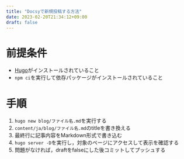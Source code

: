 ```yaml
---
title: "Docsyで新規投稿する方法"
date: 2023-02-20T21:34:12+09:00
draft: false
---
```


# 前提条件

- [Hugo](https://gohugo.io/)がインストールされていること
- `npm ci`を実行して依存パッケージがインストールされていること

# 手順

1. `hugo new blog/ファイル名.md`を実行する
2. `content/ja/blog/ファイル名.md`のtitleを書き換える
3. 最終行に記事内容をMarkdown形式で書き込む
4. `hugo server -D`を実行し，対象のページにアクセスして表示を確認する
5. 問題がなければ，draftをfalseにした後コミットしてプッシュする